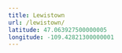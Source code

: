 ```yaml
---
title: Lewistown
url: /lewistown/
latitude: 47.063927500000005
longitude: -109.42821300000001
---
```

